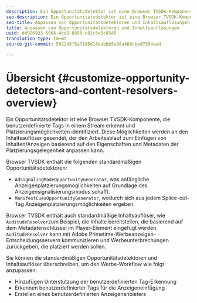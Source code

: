 ```yaml
---
description: Ein Opportunitätsdetektor ist eine Browser TVSDK-Komponente, die benutzerdefinierte Tags in einem Stream erkennt und Platzierungsmöglichkeiten identifiziert. Diese Möglichkeiten werden an den Inhaltsauflöser gesendet, der den Arbeitsablauf zum Einfügen von Inhalten/Anzeigen basierend auf den Eigenschaften und Metadaten der Platzierungsgelegenheit anpassen kann.
seo-description: Ein Opportunitätsdetektor ist eine Browser TVSDK-Komponente, die benutzerdefinierte Tags in einem Stream erkennt und Platzierungsmöglichkeiten identifiziert. Diese Möglichkeiten werden an den Inhaltsauflöser gesendet, der den Arbeitsablauf zum Einfügen von Inhalten/Anzeigen basierend auf den Eigenschaften und Metadaten der Platzierungsgelegenheit anpassen kann.
seo-title: Anpassen von Opportunitätsdetektoren und Inhaltsauflösungen
title: Anpassen von Opportunitätsdetektoren und Inhaltsauflösungen
uuid: d4926933-5966-4cd8-8050-c81c5e3c8545
translation-type: tm+mt
source-git-commit: 592245f5a7186d18dabbb5a98a468cbed7354aed

---
```



# Übersicht {#customize-opportunity-detectors-and-content-resolvers-overview}

Ein Opportunitätsdetektor ist eine Browser TVSDK-Komponente, die benutzerdefinierte Tags in einem Stream erkennt und Platzierungsmöglichkeiten identifiziert. Diese Möglichkeiten werden an den Inhaltsauflöser gesendet, der den Arbeitsablauf zum Einfügen von Inhalten/Anzeigen basierend auf den Eigenschaften und Metadaten der Platzierungsgelegenheit anpassen kann.

Browser TVSDK enthält die folgenden standardmäßigen Opportunitätsdetektoren:

* `AdSignalingModeOpportunityGenerator`, was anfängliche Anzeigenplatzierungsmöglichkeiten auf Grundlage des Anzeigensignalisierungsmodus schafft.
* `ManifestCuesOpportunityGenerator`, wodurch sich aus jedem Splice-out-Tag Anzeigenplatzierungsmöglichkeiten ergeben.

Browser TVSDK enthält auch standardmäßige Inhaltsauflöser, wie `AuditudeResolver`zum Beispiel, die Inhalte bereitstellen, die basierend auf dem Metadatenschlüssel im Player-Element eingefügt werden. `AuditudeResolver` kann mit Adobe Primetime-Werbeanzeigen-Entscheidungsservern kommunizieren und Werbeunterbrechungen zurückgeben, die platziert werden sollen.

Sie können die standardmäßigen Opportunitätsdetektoren und Inhaltsauflöser überschreiben, um den Werbe-Workflow wie folgt anzupassen:

* Hinzufügen Unterstützung der benutzerdefinierten Tag-Erkennung
* Erkennen benutzerdefinierter Tags für die Anzeigeneinfügung
* Erstellen eines benutzerdefinierten Anzeigenanbieters

